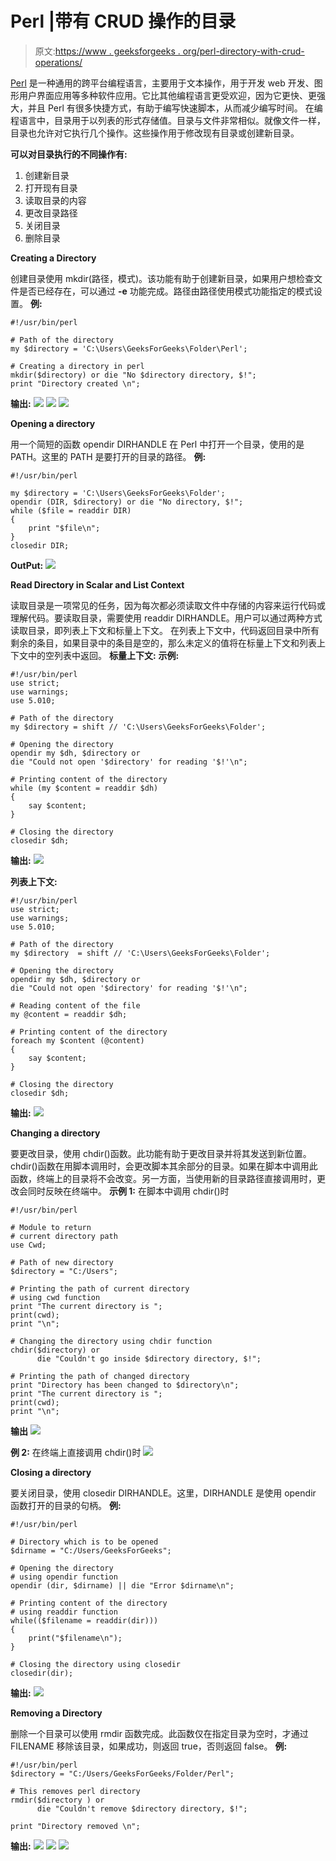# Perl |带有 CRUD 操作的目录

> 原文:[https://www . geeksforgeeks . org/perl-directory-with-crud-operations/](https://www.geeksforgeeks.org/perl-directories-with-crud-operations/)

[Perl](https://www.geeksforgeeks.org/introduction-to-perl/) 是一种通用的跨平台编程语言，主要用于文本操作，用于开发 web 开发、图形用户界面应用等多种软件应用。它比其他编程语言更受欢迎，因为它更快、更强大，并且 Perl 有很多快捷方式，有助于编写快速脚本，从而减少编写时间。
在编程语言中，目录用于以列表的形式存储值。目录与文件非常相似。就像文件一样，目录也允许对它执行几个操作。这些操作用于修改现有目录或创建新目录。

**可以对目录执行的不同操作有:**

1.  创建新目录
2.  打开现有目录
3.  读取目录的内容
4.  更改目录路径
5.  关闭目录
6.  删除目录

**Creating a Directory**

创建目录使用 mkdir(路径，模式)。该功能有助于创建新目录，如果用户想检查文件是否已经存在，可以通过 **-e** 功能完成。路径由路径使用模式功能指定的模式设置。
**例:**

```
#!/usr/bin/perl  

# Path of the directory
my $directory = 'C:\Users\GeeksForGeeks\Folder\Perl';  

# Creating a directory in perl  
mkdir($directory) or die "No $directory directory, $!";  
print "Directory created \n"; 
```

**输出:**
![](img/740eb5989bc36b50987fde4607d2aa50.png)
![](img/0bb55bc1c8343a2a2433260177483782.png)
![](img/810b0cc36adf5d4051cc332c57dc5c95.png)

**Opening a directory**

用一个简短的函数 opendir DIRHANDLE 在 Perl 中打开一个目录，使用的是 PATH。这里的 PATH 是要打开的目录的路径。
**例:**

```
#!/usr/bin/perl  

my $directory = 'C:\Users\GeeksForGeeks\Folder';  
opendir (DIR, $directory) or die "No directory, $!";  
while ($file = readdir DIR) 
{  
    print "$file\n";  
}  
closedir DIR;
```

**OutPut:**
![](img/519027571d431d7713c6da4b42c591d6.png)

**Read Directory in Scalar and List Context**

读取目录是一项常见的任务，因为每次都必须读取文件中存储的内容来运行代码或理解代码。要读取目录，需要使用 readdir DIRHANDLE。用户可以通过两种方式读取目录，即列表上下文和标量上下文。
在列表上下文中，代码返回目录中所有剩余的条目，如果目录中的条目是空的，那么未定义的值将在标量上下文和列表上下文中的空列表中返回。
**标量上下文:**
**示例:**

```
#!/usr/bin/perl  
use strict; 
use warnings; 
use 5.010; 

# Path of the directory
my $directory = shift // 'C:\Users\GeeksForGeeks\Folder'; 

# Opening the directory
opendir my $dh, $directory or 
die "Could not open '$directory' for reading '$!'\n"; 

# Printing content of the directory
while (my $content = readdir $dh) 
{ 
    say $content; 
} 

# Closing the directory
closedir $dh; 
```

**输出:**
![](img/965c89fd8420a63a4f6f8271f2483790.png)

**列表上下文:**

```
#!/usr/bin/perl  
use strict;  
use warnings;  
use 5.010;  

# Path of the directory
my $directory  = shift // 'C:\Users\GeeksForGeeks\Folder';  

# Opening the directory
opendir my $dh, $directory or 
die "Could not open '$directory' for reading '$!'\n";  

# Reading content of the file
my @content = readdir $dh;  

# Printing content of the directory
foreach my $content (@content) 
{  
    say $content;  
}  

# Closing the directory
closedir $dh;
```

**输出:**
![](img/965c89fd8420a63a4f6f8271f2483790.png)

**Changing a directory**

要更改目录，使用 chdir()函数。此功能有助于更改目录并将其发送到新位置。chdir()函数在用脚本调用时，会更改脚本其余部分的目录。如果在脚本中调用此函数，终端上的目录将不会改变。另一方面，当使用新的目录路径直接调用时，更改会同时反映在终端中。
**示例 1:** 在脚本中调用 chdir()时

```
#!/usr/bin/perl

# Module to return 
# current directory path
use Cwd;

# Path of new directory
$directory = "C:/Users";

# Printing the path of current directory
# using cwd function
print "The current directory is ";
print(cwd);
print "\n"; 

# Changing the directory using chdir function
chdir($directory) or 
      die "Couldn't go inside $directory directory, $!";

# Printing the path of changed directory
print "Directory has been changed to $directory\n";
print "The current directory is ";
print(cwd);
print "\n"; 
```

**输出**
![](img/acdd46fa936ba3722114709c3d6d13be.png)

**例 2:** 在终端上直接调用 chdir()时
![](img/c8533481d2346e2675ed83b97429c3d4.png)

**Closing a directory**

要关闭目录，使用 closedir DIRHANDLE。这里，DIRHANDLE 是使用 opendir 函数打开的目录的句柄。
**例:**

```
#!/usr/bin/perl

# Directory which is to be opened
$dirname = "C:/Users/GeeksForGeeks";

# Opening the directory 
# using opendir function
opendir (dir, $dirname) || die "Error $dirname\n";

# Printing content of the directory
# using readdir function
while(($filename = readdir(dir))) 
{
    print("$filename\n");
}

# Closing the directory using closedir 
closedir(dir);
```

**输出:**
![](img/519027571d431d7713c6da4b42c591d6.png)

**Removing a Directory**

删除一个目录可以使用 rmdir 函数完成。此函数仅在指定目录为空时，才通过 FILENAME 移除该目录，如果成功，则返回 true，否则返回 false。
**例:**

```
#!/usr/bin/perl  
$directory = "C:/Users/GeeksForGeeks/Folder/Perl";  

# This removes perl directory  
rmdir($directory ) or
      die "Couldn't remove $directory directory, $!";  

print "Directory removed \n";  
```

**输出:**
![](img/810b0cc36adf5d4051cc332c57dc5c95.png)
![](img/24d7d3082942d24ef0cb39c0c81113f0.png)
![](img/740eb5989bc36b50987fde4607d2aa50.png)